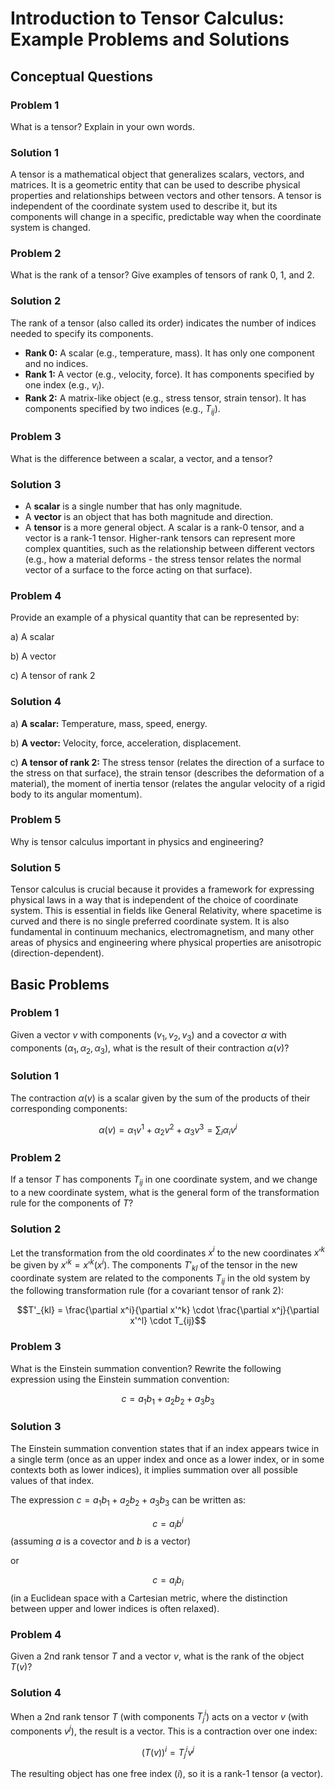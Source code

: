 # Introduction to Tensor Calculus: Example Problems and Solutions

## Conceptual Questions

### Problem 1
What is a tensor? Explain in your own words.

### Solution 1
A tensor is a mathematical object that generalizes scalars, vectors, and matrices. It is a geometric entity that can be used to describe physical properties and relationships between vectors and other tensors. A tensor is independent of the coordinate system used to describe it, but its components will change in a specific, predictable way when the coordinate system is changed.

### Problem 2
What is the rank of a tensor? Give examples of tensors of rank 0, 1, and 2.

### Solution 2
The rank of a tensor (also called its order) indicates the number of indices needed to specify its components.

- **Rank 0:** A scalar (e.g., temperature, mass). It has only one component and no indices.
- **Rank 1:** A vector (e.g., velocity, force). It has components specified by one index (e.g., $v_i$).
- **Rank 2:** A matrix-like object (e.g., stress tensor, strain tensor). It has components specified by two indices (e.g., $T_{ij}$).

### Problem 3
What is the difference between a scalar, a vector, and a tensor?

### Solution 3
- A **scalar** is a single number that has only magnitude.
- A **vector** is an object that has both magnitude and direction.
- A **tensor** is a more general object. A scalar is a rank-0 tensor, and a vector is a rank-1 tensor. Higher-rank tensors can represent more complex quantities, such as the relationship between different vectors (e.g., how a material deforms - the stress tensor relates the normal vector of a surface to the force acting on that surface).

### Problem 4
Provide an example of a physical quantity that can be represented by:

a) A scalar

b) A vector

c) A tensor of rank 2

### Solution 4
a) **A scalar:** Temperature, mass, speed, energy.

b) **A vector:** Velocity, force, acceleration, displacement.

c) **A tensor of rank 2:** The stress tensor (relates the direction of a surface to the stress on that surface), the strain tensor (describes the deformation of a material), the moment of inertia tensor (relates the angular velocity of a rigid body to its angular momentum).

### Problem 5
Why is tensor calculus important in physics and engineering?

### Solution 5
Tensor calculus is crucial because it provides a framework for expressing physical laws in a way that is independent of the choice of coordinate system. This is essential in fields like General Relativity, where spacetime is curved and there is no single preferred coordinate system. It is also fundamental in continuum mechanics, electromagnetism, and many other areas of physics and engineering where physical properties are anisotropic (direction-dependent).

## Basic Problems

### Problem 1
Given a vector $v$ with components $(v_1, v_2, v_3)$ and a covector $\alpha$ with components $(\alpha_1, \alpha_2, \alpha_3)$, what is the result of their contraction $\alpha(v)$?

### Solution 1
The contraction $\alpha(v)$ is a scalar given by the sum of the products of their corresponding components:

$$\alpha(v) = \alpha_1 v^1 + \alpha_2 v^2 + \alpha_3 v^3 = \sum_i \alpha_i v^i$$

### Problem 2
If a tensor $T$ has components $T_{ij}$ in one coordinate system, and we change to a new coordinate system, what is the general form of the transformation rule for the components of $T$?

### Solution 2
Let the transformation from the old coordinates $x^i$ to the new coordinates $x'^k$ be given by $x'^k = x'^k(x^i)$. The components $T'_{kl}$ of the tensor in the new coordinate system are related to the components $T_{ij}$ in the old system by the following transformation rule (for a covariant tensor of rank 2):

$$T'_{kl} = \frac{\partial x^i}{\partial x'^k} \cdot \frac{\partial x^j}{\partial x'^l} \cdot T_{ij}$$

### Problem 3
What is the Einstein summation convention? Rewrite the following expression using the Einstein summation convention:

$$c = a_1 b_1 + a_2 b_2 + a_3 b_3$$

### Solution 3
The Einstein summation convention states that if an index appears twice in a single term (once as an upper index and once as a lower index, or in some contexts both as lower indices), it implies summation over all possible values of that index.

The expression $c = a_1 b_1 + a_2 b_2 + a_3 b_3$ can be written as:

$$c = a_i b^i$$ (assuming $a$ is a covector and $b$ is a vector)

or

$$c = a_i b_i$$ (in a Euclidean space with a Cartesian metric, where the distinction between upper and lower indices is often relaxed).

### Problem 4
Given a 2nd rank tensor $T$ and a vector $v$, what is the rank of the object $T(v)$?

### Solution 4
When a 2nd rank tensor $T$ (with components $T^i_j$) acts on a vector $v$ (with components $v^j$), the result is a vector. This is a contraction over one index:

$$(T(v))^i = T^i_j v^j$$

The resulting object has one free index ($i$), so it is a rank-1 tensor (a vector).